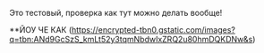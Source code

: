 Это тестовый, проверка как тут можно делать вообще!

**ЙОУ ЧЕ КАК (https://encrypted-tbn0.gstatic.com/images?q=tbn:ANd9GcSzS_kmLt52y3tqmNbdwIxZRQ2u80hmDQKDNw&s)
